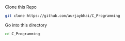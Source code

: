 Clone this Repo
```bash 
git clone https://github.com/aurjaybhai/C_Programming
```

Go into this directory

```bash
cd C_Programming
```

